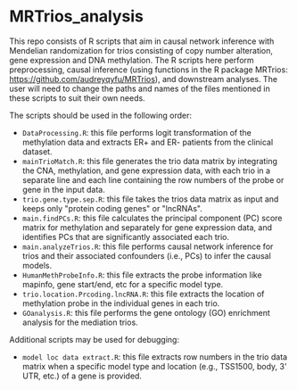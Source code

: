 # MRTrios_analysis
This repo consists of R scripts that aim in causal network inference with Mendelian randomization for trios consisting of copy number alteration, gene expression and DNA methylation.  The R scripts here perform preprocessing, causal inference (using functions in the R package MRTrios: https://github.com/audreyqyfu/MRTrios), and downstream analyses.  The user will need to change the paths and names of the files mentioned in these scripts to suit their own needs.

The scripts should be used in the following order:

- `DataProcessing.R`: this file performs logit transformation of the methylation data and extracts ER+ and ER- patients from the clinical dataset.    
- `mainTrioMatch.R`: this file generates the trio data matrix by integrating the CNA, methylation, and gene expression data, with each trio in a separate line and each line containing the row numbers of the probe or gene in the input data.
- `trio.gene.type.sep.R`: this file takes the trios data matrix as input and keeps only "protein coding genes" or "lncRNAs".
- `main.findPCs.R`: this file calculates the principal component (PC) score matrix for methylation and separately for gene expression data, and identifies PCs that are significantly associated each trio.    
- `main.analyzeTrios.R`: this file performs causal network inference for trios and their associated confounders (i.e., PCs) to infer the causal models.   
- `HumanMethProbeInfo.R`: this file extracts the probe information like mapinfo, gene start/end, etc for a specific model type.
- `trio.location.Prcoding.lncRNA.R`: this file extracts the location of methylation probe in the individual genes in each trio.   
- `GOanalysis.R`: this file performs the gene ontology (GO) enrichment analysis for the mediation trios.    

Additional scripts may be used for debugging:
- `model loc data extract.R`: this file extracts row numbers in the trio data matrix when a specific model type and location (e.g., TSS1500, body, 3' UTR, etc.) of a gene is provided.
